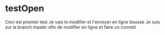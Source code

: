 # testOpen
Ceci est premier test
Je vais le modifier et l'envoyer en ligne
bousse
Je suis sur la branch master afin de modifier en ligne et faire un commit

